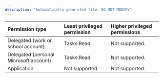 ```yaml
---
description: "Automatically generated file. DO NOT MODIFY"
---
```


|Permission type|Least privileged permission|Higher privileged permissions|
|:---|:---|:---|
|Delegated (work or school account)|Tasks.Read|Not supported.|
|Delegated (personal Microsoft account)|Tasks.Read|Not supported.|
|Application|Not supported.|Not supported.|

